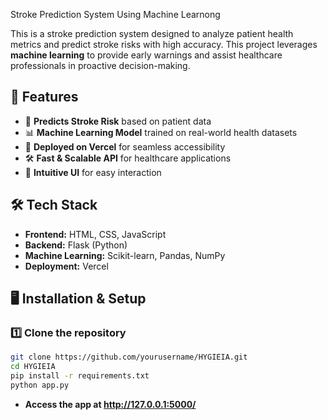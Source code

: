Stroke Prediction System Using Machine Learnong  

This is a stroke prediction system designed to analyze patient health metrics and predict stroke risks with high accuracy. This project leverages **machine learning** to provide early warnings and assist healthcare professionals in proactive decision-making.  

## 🌟 Features
- 🏥 **Predicts Stroke Risk** based on patient data  
- 📊 **Machine Learning Model** trained on real-world health datasets  
- 📡 **Deployed on Vercel** for seamless accessibility  
- 🛠 **Fast & Scalable API** for healthcare applications  
- 🎨 **Intuitive UI** for easy interaction  


## 🛠 Tech Stack  
- **Frontend:** HTML, CSS, JavaScript  
- **Backend:** Flask (Python)  
- **Machine Learning:** Scikit-learn, Pandas, NumPy  
- **Deployment:** Vercel  


## 🖥 Installation & Setup  
### 1️⃣ Clone the repository  
```bash
git clone https://github.com/yourusername/HYGIEIA.git
cd HYGIEIA
pip install -r requirements.txt
python app.py
```
- **Access the app at http://127.0.0.1:5000/**

